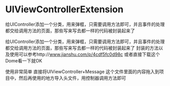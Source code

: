 # UIViewControllerExtension
给UIController添加一个分类，用来弹框，只需要调用方法即可，并且事件的处理都交给调用方法的页面，那些写来写去都一样的代码被封装起来了


给UIController添加一个分类，用来弹框，只需要调用方法即可，并且事件的处理都交给调用方法的页面，那些写来写去都一样的代码被封装起来了
封装的方法以及使用可以参考http://www.jianshu.com/p/4cdf5fc0d98c 或者直接下载这个Dome看一下就OK

使用非常简单 直接将UIViewController+Message 这个文件里面的内容拖入到项目中，然后再使用的地方导入头文件，用控制器调用方法即可
